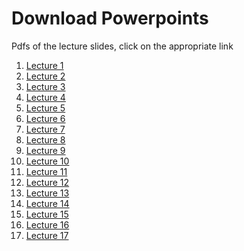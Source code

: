 # Download Powerpoints

Pdfs of the lecture slides, click on the appropriate link

1. <a href="../teaching/ppt_pdfs/Lecture1.pdf" download>Lecture 1</a>
2. <a href="../teaching/ppt_pdfs/Lecture2.pdf" download>Lecture 2</a>
3. <a href="../teaching/ppt_pdfs/Lecture3.pdf" download>Lecture 3</a>
4. <a href="../teaching/ppt_pdfs/Lecture4.pdf" download>Lecture 4</a>
5. <a href="../teaching/ppt_pdfs/Lecture5.pdf" download>Lecture 5</a>
6. <a href="../teaching/ppt_pdfs/Lecture6.pdf" download>Lecture 6</a>
7. <a href="../teaching/ppt_pdfs/Lecture7.pdf" download>Lecture 7</a>
8. <a href="../teaching/ppt_pdfs/Lecture8.pdf" download>Lecture 8</a>
9. <a href="../teaching/ppt_pdfs/Lecture9.pdf" download>Lecture 9</a>
10. <a href="../teaching/ppt_pdfs/Lecture10.pdf" download>Lecture 10</a>
11. <a href="../teaching/ppt_pdfs/Lecture11.pdf" download>Lecture 11</a>
12. <a href="../teaching/ppt_pdfs/Lecture12.pdf" download>Lecture 12</a>
13. <a href="../teaching/ppt_pdfs/Lecture13.pdf" download>Lecture 13</a>
14. <a href="../teaching/ppt_pdfs/Lecture14.pdf" download>Lecture 14</a>
15. <a href="../teaching/ppt_pdfs/Lecture15.pdf" download>Lecture 15</a>
16. <a href="../teaching/ppt_pdfs/Lecture16.pdf" download>Lecture 16</a>
17. <a href="../teaching/ppt_pdfs/Lecture17.pdf" download>Lecture 17</a>